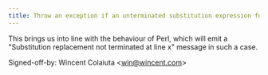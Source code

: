 ```yaml
---
title: Throw an exception if an unterminated substitution expression found (REnamer, bc345ad)
---
```


This brings us into line with the behaviour of Perl, which will emit a "Substitution replacement not terminated at line x" message in such a case.

Signed-off-by: Wincent Colaiuta &lt;win@wincent.com&gt;

